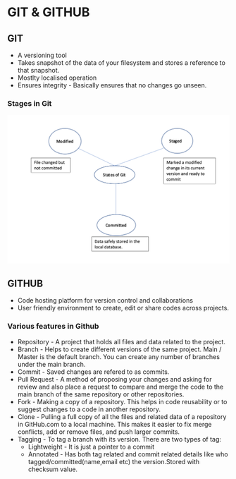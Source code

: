 # GIT & GITHUB

## GIT

* A versioning tool
* Takes snapshot of the data of your filesystem and stores a reference to that snapshot.
* Mostlty localised operation
* Ensures integrity - Basically ensures that no changes go unseen.


### Stages in Git

![This is an image](Stages.png)

## GITHUB

* Code hosting platform for version control and collaborations
* User friendly environment to create, edit or share codes across projects.

### Various features in Github

* Repository - A project that holds all files and data related to the project.
* Branch - Helps to create different versions of the same project. Main / Master is the default branch. You can create any number of branches under the main branch.
* Commit -  Saved changes are refered to as commits.
* Pull Request - A method of proposing your changes and asking for review and also place a request to compare and merge the code to the main branch of the same repository or other repositories.
* Fork - Making a copy of a repository. This helps in code reusability or to suggest changes to a code in another repository.
* Clone - Pulling a full copy of all the files and related data of a repository in GitHub.com to a local machine. This makes it easier to fix merge conflicts, add or remove files, and push larger commits.
* Tagging - To tag a branch with its version. There are two types of tag:
    - Lightweight - It is just a pointer to a commit
    - Annotated - Has both tag related and commit related details like who tagged/committed(name,email etc) the version.Stored with checksum value.




